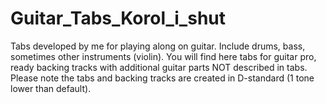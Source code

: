 # Guitar_Tabs_Korol_i_shut
Tabs developed by me for playing along on guitar. Include drums, bass, sometimes other instruments (violin).
You will find here tabs for guitar pro, ready backing tracks with additional guitar parts NOT described in tabs.
Please note the tabs and backing tracks are created in D-standard (1 tone lower than default).

